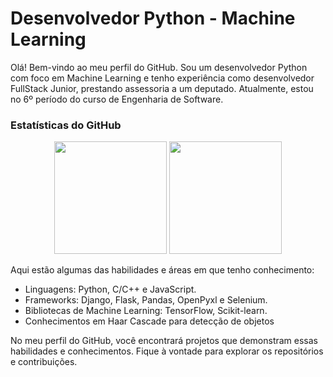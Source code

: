 # Desenvolvedor Python - Machine Learning

Olá! Bem-vindo ao meu perfil do GitHub. Sou um desenvolvedor Python com foco em Machine Learning e tenho experiência como desenvolvedor FullStack Junior, prestando assessoria a um deputado. Atualmente, estou no 6º período do curso de Engenharia de Software.

### Estatísticas do GitHub
<div align="center">
  <img height="180em" src="https://github-readme-stats.vercel.app/api?username=faellm&show_icons=true&theme=dark&include_all_commits=true&count_private=true"/>
  <img height="180em" src="https://github-readme-stats.vercel.app/api/top-langs/?username=faellm&layout=compact&langs_count=7&theme=dark"/>
</div>

Aqui estão algumas das habilidades e áreas em que tenho conhecimento:

- Linguagens: Python, C/C++ e JavaScript.
- Frameworks: Django, Flask, Pandas, OpenPyxl e Selenium.
- Bibliotecas de Machine Learning: TensorFlow, Scikit-learn. 
- Conhecimentos em Haar Cascade para detecção de objetos

No meu perfil do GitHub, você encontrará projetos que demonstram essas habilidades e conhecimentos. Fique à vontade para explorar os repositórios e contribuições.
